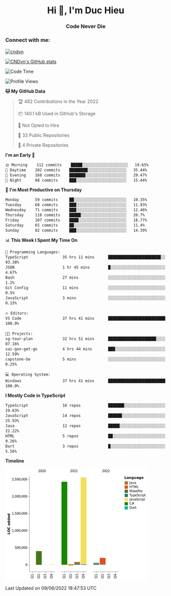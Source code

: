 <h1 align="center">Hi 👋, I'm Duc Hieu</h1>
<h3 align="center">Code Never Die</h3>

<h3 align="left">Connect with me:</h3>
<p align="left">
<a href="https://linkedin.com/in/cndvn" target="blank"><img align="center" src="https://img.shields.io/badge/LinkedIn-0077B5?style=for-the-badge&logo=linkedin&logoColor=white" alt="cndvn"/></a>
<!--
<a href="https://fb.com/cnd.duchieu" target="blank"><img align="center" src="https://img.shields.io/badge/Facebook-1877F2?style=for-the-badge&logo=facebook&logoColor=white" alt="cnd.duchieu"/></a>
 -->
</p>

[![CNDvn's GitHub stats](https://github-readme-stats.vercel.app/api?username=cndvn)](https://github.com/anuraghazra/github-readme-stats)

<!--START_SECTION:waka-->
![Code Time](http://img.shields.io/badge/Code%20Time-0%20secs-blue)

![Profile Views](http://img.shields.io/badge/Profile%20Views-0-blue)

**🐱 My GitHub Data** 

> 🏆 482 Contributions in the Year 2022
 > 
> 📦 140.1 kB Used in GitHub's Storage 
 > 
> 🚫 Not Opted to Hire
 > 
> 📜 33 Public Repositories 
 > 
> 🔑 4 Private Repositories  
 > 
**I'm an Early 🐤** 

```text
🌞 Morning    112 commits    █████░░░░░░░░░░░░░░░░░░░░   19.65% 
🌆 Daytime    202 commits    ████████░░░░░░░░░░░░░░░░░   35.44% 
🌃 Evening    168 commits    ███████░░░░░░░░░░░░░░░░░░   29.47% 
🌙 Night      88 commits     ███░░░░░░░░░░░░░░░░░░░░░░   15.44%

```
📅 **I'm Most Productive on Thursday** 

```text
Monday       59 commits     ██░░░░░░░░░░░░░░░░░░░░░░░   10.35% 
Tuesday      68 commits     ███░░░░░░░░░░░░░░░░░░░░░░   11.93% 
Wednesday    71 commits     ███░░░░░░░░░░░░░░░░░░░░░░   12.46% 
Thursday     118 commits    █████░░░░░░░░░░░░░░░░░░░░   20.7% 
Friday       107 commits    ████░░░░░░░░░░░░░░░░░░░░░   18.77% 
Saturday     65 commits     ██░░░░░░░░░░░░░░░░░░░░░░░   11.4% 
Sunday       82 commits     ███░░░░░░░░░░░░░░░░░░░░░░   14.39%

```


📊 **This Week I Spent My Time On** 

```text
💬 Programming Languages: 
TypeScript               35 hrs 11 mins      ███████████████████████░░   93.38% 
JSON                     1 hr 45 mins        █░░░░░░░░░░░░░░░░░░░░░░░░   4.67% 
Bash                     27 mins             ░░░░░░░░░░░░░░░░░░░░░░░░░   1.2% 
Git Config               11 mins             ░░░░░░░░░░░░░░░░░░░░░░░░░   0.5% 
JavaScript               3 mins              ░░░░░░░░░░░░░░░░░░░░░░░░░   0.15%

🔥 Editors: 
VS Code                  37 hrs 41 mins      █████████████████████████   100.0%

🐱‍💻 Projects: 
sg-tour-plan             32 hrs 51 mins      █████████████████████░░░░   87.16% 
sai-gon-get-go           4 hrs 44 mins       ███░░░░░░░░░░░░░░░░░░░░░░   12.59% 
capstone-be              5 mins              ░░░░░░░░░░░░░░░░░░░░░░░░░   0.25%

💻 Operating System: 
Windows                  37 hrs 41 mins      █████████████████████████   100.0%

```

**I Mostly Code in TypeScript** 

```text
TypeScript               16 repos            ███████░░░░░░░░░░░░░░░░░░   29.63% 
JavaScript               14 repos            ██████░░░░░░░░░░░░░░░░░░░   25.93% 
Java                     12 repos            █████░░░░░░░░░░░░░░░░░░░░   22.22% 
HTML                     5 repos             ██░░░░░░░░░░░░░░░░░░░░░░░   9.26% 
Dart                     3 repos             █░░░░░░░░░░░░░░░░░░░░░░░░   5.56%

```


**Timeline**

![Chart not found](https://raw.githubusercontent.com/CNDvn/CNDvn/main/charts/bar_graph.png) 


 Last Updated on 09/06/2022 18:47:53 UTC
<!--END_SECTION:waka-->
